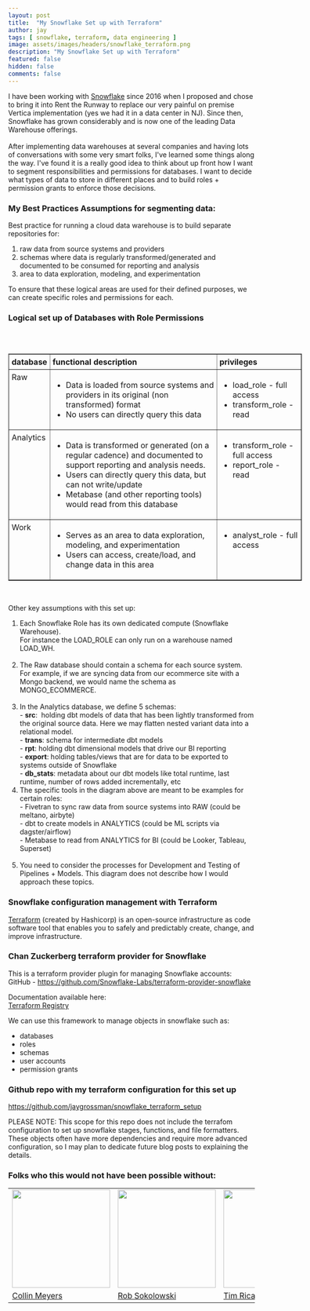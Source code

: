```yaml
---
layout: post
title:  "My Snowflake Set up with Terraform"
author: jay
tags: [ snowflake, terraform, data engineering ] 
image: assets/images/headers/snowflake_terraform.png
description: "My Snowflake Set up with Terraform"
featured: false
hidden: false
comments: false
---
```


<p>I have been working with <a href="https://www.snowflake.com/en/" target="_blank">Snowflake</a> since 2016 when I proposed and chose to bring it into Rent the Runway to replace our very painful on premise Vertica implementation (yes we had it in a data center in NJ). Since then, Snowflake has grown considerably and is now one of the leading Data Warehouse offerings.<br /><br />After implementing data warehouses at several companies and having lots of conversations with some very smart folks, I've learned some things along the way. I've found it is a really good idea to think about up front how I want to segment responsibilities and permissions for databases. I want to decide what types of data to store in different places and to build roles + permission grants to enforce those decisions.&nbsp;</p>
<h3>My Best Practices Assumptions for segmenting data:</h3>
<p>Best practice for running a cloud data warehouse is to build separate repositories for:</p>
<ol>
<li>raw data from source systems and providers</li>
<li>schemas where data is regularly transformed/generated and documented to be consumed for reporting and analysis</li>
<li>area to data exploration, modeling, and experimentation</li>
</ol>
<p>To ensure that these logical areas are used for their defined purposes, we can create specific roles and permissions for each.&nbsp;</p>
<h3>Logical set up of Databases with Role Permissions</h3>

<p><img src="{{ site.baseurl }}/assets/images/sf_terrafrom_1.png" alt="" /></p>
<p>&nbsp;</p>
<table style="width: 600px;" border="1" cellpadding="5">
<tbody>
<tr>
<td style="padding: 5px; vertical-align: top;"><strong>database</strong></td>
<td style="padding: 5px; vertical-align: top;"><strong>functional description</strong></td>
<td style="padding: 5px; vertical-align: top;"><strong>privileges</strong></td>
</tr>
<tr>
<td style="padding: 5px; vertical-align: top;">Raw</td>
<td style="padding: 5px; vertical-align: top;">
<ul>
<li>Data is loaded from source systems and providers in its original (non transformed) format</li>
<li>No users can directly query this data</li>
</ul>
</td>
<td style="padding: 5px; vertical-align: top;">
<ul>
<li>load_role - full access&nbsp;</li>
<li>transform_role - read</li>
</ul>
</td>
</tr>
<tr>
<td style="padding: 5px; vertical-align: top;">Analytics</td>
<td style="padding: 5px; vertical-align: top;">
<ul>
<li>Data is transformed or generated (on a regular cadence) and documented to support reporting and analysis needs.</li>
<li>Users can directly query this data, but can not write/update</li>
<li>Metabase (and other reporting tools) would read from this database</li>
</ul>
</td>
<td style="padding: 5px; vertical-align: top;">
<ul>
<li>transform_role - full access</li>
<li>report_role - read</li>
</ul>
</td>
</tr>
<tr>
<td style="padding: 5px; vertical-align: top;">Work</td>
<td style="padding: 5px; vertical-align: top;">
<ul>
<li>Serves as an area to data exploration, modeling, and experimentation</li>
<li>Users can access, create/load, and change data in this area</li>
</ul>
</td>
<td style="padding: 5px; vertical-align: top;">
<ul>
<li>analyst_role - full access&nbsp;</li>
</ul>
</td>
</tr>
</tbody>
</table>
<p>&nbsp;</p>
<p>Other key assumptions with this set up:</p>
<ol>
<li>Each Snowflake Role has its own dedicated compute (Snowflake Warehouse). <br />For instance the LOAD_ROLE can only run on a warehouse named LOAD_WH.<br /><br /></li>
<li>The Raw database should contain a schema for each source system.&nbsp;<br />For example, if we are syncing data from our ecommerce site with a Mongo backend, we would name the schema as MONGO_ECOMMERCE.&nbsp;<br /><br /></li>
<li>In the Analytics database, we define 5 schemas:<br />- <strong>src</strong>:&nbsp; holding dbt models of data that has been lightly transformed from the original source data. Here we may flatten nested variant data into a relational model.<br />- <strong>trans</strong>:&nbsp;schema for intermediate dbt models <br />- <strong>rpt</strong>: holding dbt dimensional models that drive our BI reporting<br />- <strong>export</strong>: holding tables/views that are for data to be exported to systems outside of Snowflake <br />-&nbsp;<strong>db_stats</strong>: metadata about our dbt models like total runtime, last runtime, number of rows added incrementally, etc</li>
<li>The specific tools in the diagram above are meant to be examples for certain roles:<br />- Fivetran to sync raw data from source systems into RAW (could be meltano, airbyte)<br />- dbt to create models in ANALYTICS (could be ML scripts via dagster/airflow)<br />- Metabase to read from ANALYTICS for BI (could be Looker, Tableau, Superset)<br /><br /></li>
<li>You need to consider the processes for Development and Testing of Pipelines + Models. This diagram does not describe how I would approach these topics.</li>
</ol>
<h3>Snowflake configuration management with Terraform</h3>
<p><a href="https://www.terraform.io/" target="_blank">Terraform</a> (created by Hashicorp) is an open-source infrastructure as code software tool that enables you to safely and predictably create, change, and improve infrastructure.</p>
<h3>Chan Zuckerberg terraform provider for Snowflake</h3>
<p>This is a terraform provider plugin for managing Snowflake accounts: <br />GitHub -&nbsp;<a href="https://github.com/Snowflake-Labs/terraform-provider-snowflake" target="_blank">https://github.com/Snowflake-Labs/terraform-provider-snowflake</a></p>
<p>Documentation available here: <br /><a href="https://registry.terraform.io/providers/chanzuckerberg/snowflake/latest/docs" target="_blank">Terraform Registry</a></p>
<p>We can use this framework to manage objects in snowflake such as:</p>
<ul>
<li>databases</li>
<li>roles</li>
<li>schemas</li>
<li>user accounts</li>
<li>permission grants</li>
</ul>
<h3>Github repo with my terraform configuration for this set up</h3>
<p><a href="https://github.com/jaygrossman/snowflake_terraform_setup" target="_blank">https://github.com/jaygrossman/snowflake_terraform_setup</a>&nbsp;&nbsp;</p>
<p>PLEASE NOTE: This scope for this repo does not include the terrafom configuration to set up snowflake stages, functions, and file formatters. These objects often have more dependencies and require more advanced configuration, so I may plan to dedicate future blog posts to explaining the details.&nbsp;</p>
<h3>Folks who this would not have been possible without:</h3>
<table>
<tbody>
<tr>
<td><img src="{{ site.baseurl }}/assets/images/collin.jpg" alt="" width=200 /></td>
<td><img src="{{ site.baseurl }}/assets/images/rob.jpg" alt="" width=200 /></td>
<td><img src="{{ site.baseurl }}/assets/images/tim.jpg" alt="" width=200 /></td>
</tr>
<tr>
<td><a href="https://www.linkedin.com/in/collinmeyers/" target="_blank">Collin Meyers</a></td>
<td><a href="https://www.linkedin.com/in/rob-sokolowski-35b25318/" target="_blank">Rob Sokolowski</a></td>
<td><a href="https://www.linkedin.com/in/timricablanca/" target="_blank">Tim Ricablanca</a></td>
</tr>
</tbody>
</table>